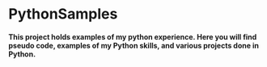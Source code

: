# PythonSamples
#### This project holds examples of my python experience. Here you will find pseudo code, examples of my Python skills, and various projects done in Python.
